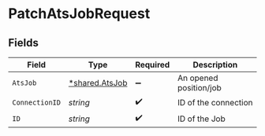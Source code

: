# PatchAtsJobRequest


## Fields

| Field                                           | Type                                            | Required                                        | Description                                     |
| ----------------------------------------------- | ----------------------------------------------- | ----------------------------------------------- | ----------------------------------------------- |
| `AtsJob`                                        | [*shared.AtsJob](../../models/shared/atsjob.md) | :heavy_minus_sign:                              | An opened position/job                          |
| `ConnectionID`                                  | *string*                                        | :heavy_check_mark:                              | ID of the connection                            |
| `ID`                                            | *string*                                        | :heavy_check_mark:                              | ID of the Job                                   |